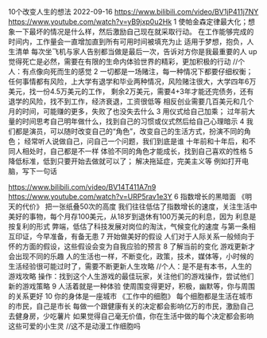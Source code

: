 10个改变人生的想法
2022-09-16
https://www.bilibili.com/video/BV1jP411j7NY
https://www.youtube.com/watch?v=yB9jxp0u2Hk
1 使帕金森定律最大化；想象一下最坏的情况是什么样，然后激励自己现在就采取行动。
   在工作能够完成的时间内，工作量会一直增加直到所有可用时间被填充为止
   适用于梦想，抱负，人生清单
   每次坐飞机与家人告别都当做是最后一次，告诉对方你是我最重要的人
   up觉得死亡是必然，需要在有限的生命内体验世界的精彩，更加积极的行动
   //个人：有点像向死而生的感觉
2 一切都是一场赌注，每一种情况下都要仔细权衡；
  任何事情都有风险，上大学有退学和毕业两种情况，风险赌注很大，大学四年6万美元，找一份4.5万美元的工作，
  剩余2万美元，需要4+3年才能还完债务，还有退学的风险，找不到工作，经济衰退，工资很低等
  相反创业需要几百美元和几个月的时间，可能赚的更多，失败了也没失去什么
3 用仪式给自己加乘； 过年前大量的时间思考自己明年做什么，找到自己的习惯或仪式然后给自己心理暗示
4 我们都是演员，可以随时改变自己的“角色”，改变自己的生活方式，扮演不同的角色；
  经常听人说做自己，问自己一个问题，我们到底是谁
  十年前和十年后，和不同人相处时，自己都是不一样
  体验不同的角色才能成长，找到自己喜欢的性格
5 降低标准，低到只要开始去做就可以了；
  解决拖延症，完美主义等
  例如打开电脑，写下一句话

https://www.bilibili.com/video/BV14T411A7n9
https://www.youtube.com/watch?v=URP5rav1e3Y
6 指数增长的黑暗面
  《明天的代价》 把一张纸叠50次的高度
   我们往往低估了指数增长的速度，关注生活中美好的事物，每个月存100美元，从18岁到退休有100万美元的利息，因为
     利息是按复利的形式
   弊端，低估了科技发展对岗位的淘汰，气候变化的速度
   与第一条相互印证，今早准备，有备无患
7 开始做美好的假设
  人们对于人际关系一般倾向于怀的方面的假设，这些假设会变为自我应验的预言
8 了解当前的变化
  游戏更新才会出现不同的乐趣
  人的生活也一样，不断变化，政策，技术，媒体等，小时候的生活经验很可能过时了，需要不断更新人生攻略
  //个人：是不是有本书，人生的游戏攻略
  操作：找到这个人生游戏的最佳玩家，关注他们的游戏操作，尝试他们新的游戏策略
9 人活着就是一种体验
   使周围变得更好，积极，幽默等，你与周围的关系更好
10 你的身体是一座城市
  《工作中的细胞》  每个细胞都是生活在城市的市民，自己是市长
   每做一个跟健康有关的决定都会影响亿万的市民，激励自己去健身房，少吃薯片
   如果觉得自己毫无价值，你在生活中做的每个决定都会影响这些可爱的小生灵
   //这不是动漫工作细胞吗